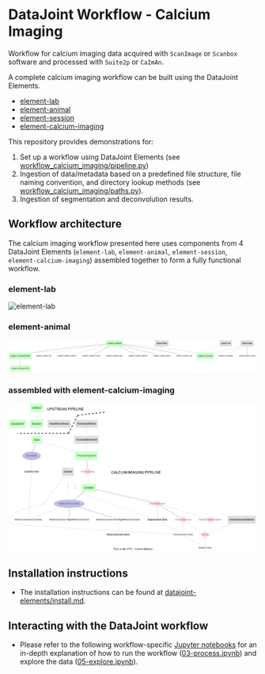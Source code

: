 # DataJoint Workflow - Calcium Imaging

Workflow for calcium imaging data acquired with `ScanImage` or `Scanbox` 
software and processed with `Suite2p` or `CaImAn`.

A complete calcium imaging workflow can be built using the DataJoint Elements.
+ [element-lab](https://github.com/datajoint/element-lab)
+ [element-animal](https://github.com/datajoint/element-animal)
+ [element-session](https://github.com/datajoint/element-session)
+ [element-calcium-imaging](https://github.com/datajoint/element-calcium-imaging)

This repository provides demonstrations for:
1. Set up a workflow using DataJoint Elements (see 
[workflow_calcium_imaging/pipeline.py](workflow_calcium_imaging/pipeline.py))
2. Ingestion of data/metadata based on a predefined file structure, file naming 
convention, and directory lookup methods (see 
[workflow_calcium_imaging/paths.py](workflow_calcium_imaging/paths.py)).
3. Ingestion of segmentation and deconvolution results.

## Workflow architecture

The calcium imaging workflow presented here uses components from 4 DataJoint 
Elements (`element-lab`, `element-animal`, `element-session`, 
`element-calcium-imaging`) assembled together to form a fully functional 
workflow. 

### element-lab

![element-lab](
https://github.com/datajoint/element-lab/raw/main/images/lab_diagram.svg)

### element-animal

![element-animal](
https://github.com/datajoint/element-animal/blob/main/images/subject_diagram.svg)

### assembled with element-calcium-imaging

![element_calcium_imaging](images/attached_calcium_imaging_element.svg)

## Installation instructions

+ The installation instructions can be found at 
[datajoint-elements/install.md](
     https://github.com/datajoint/datajoint-elements/blob/main/gh-pages/docs/usage/install.md).

## Interacting with the DataJoint workflow

+ Please refer to the following workflow-specific 
[Jupyter notebooks](/notebooks) for an in-depth explanation of how to run the 
workflow ([03-process.ipynb](notebooks/03-process.ipynb)) and explore the data 
([05-explore.ipynb](notebooks/05-explore.ipynb)).
